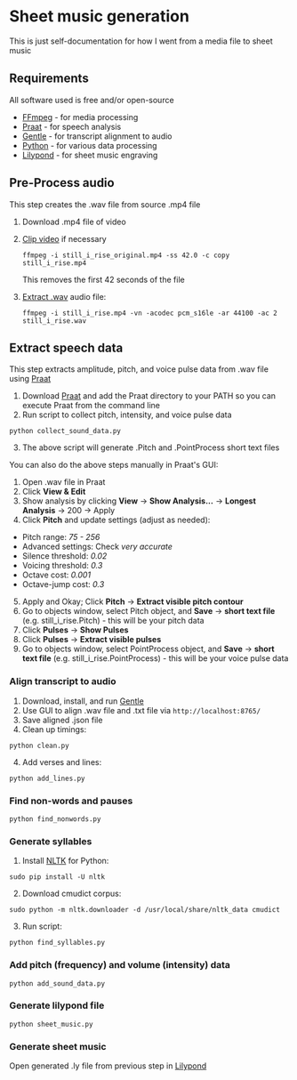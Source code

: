 # Sheet music generation

This is just self-documentation for how I went from a media file to sheet music

## Requirements

All software used is free and/or open-source

* [FFmpeg](https://www.ffmpeg.org/) - for media processing
* [Praat](http://www.fon.hum.uva.nl/praat/) - for speech analysis
* [Gentle](https://github.com/lowerquality/gentle) - for transcript alignment to audio
* [Python](https://www.python.org/) - for various data processing
* [Lilypond](http://lilypond.org/) - for sheet music engraving

## Pre-Process audio

This step creates the .wav file from source .mp4 file

1. Download .mp4 file of video
2. [Clip video](https://trac.ffmpeg.org/wiki/Seeking#Cuttingsmallsections) if necessary

   ```
   ffmpeg -i still_i_rise_original.mp4 -ss 42.0 -c copy still_i_rise.mp4
   ```

   This removes the first 42 seconds of the file

3. [Extract .wav](http://superuser.com/a/791874) audio file:

   ```
   ffmpeg -i still_i_rise.mp4 -vn -acodec pcm_s16le -ar 44100 -ac 2 still_i_rise.wav
   ```

## Extract speech data

This step extracts amplitude, pitch, and voice pulse data from .wav file using [Praat](http://www.fon.hum.uva.nl/praat/)

1. Download [Praat](http://www.fon.hum.uva.nl/praat/) and add the Praat directory to your PATH so you can execute Praat from the command line
2. Run script to collect pitch, intensity, and voice pulse data

  ```
  python collect_sound_data.py
  ```

3. The above script will generate .Pitch and .PointProcess short text files

You can also do the above steps manually in Praat's GUI:

1. Open .wav file in Praat
2. Click **View & Edit**
3. Show analysis by clicking **View** -> **Show Analysis...** -> **Longest Analysis** -> 200 -> Apply
4. Click **Pitch** and update settings (adjust as needed):
  * Pitch range: *75 - 256*
  * Advanced settings: Check *very accurate*
  * Silence threshold: *0.02*
  * Voicing threshold: *0.3*
  * Octave cost: *0.001*
  * Octave-jump cost: *0.3*
5. Apply and Okay; Click **Pitch** -> **Extract visible pitch contour**
6. Go to objects window, select Pitch object, and **Save** -> **short text file** (e.g. still_i_rise.Pitch) - this will be your pitch data
7. Click **Pulses** -> **Show Pulses**
8. Click **Pulses** -> **Extract visible pulses**
9. Go to objects window, select PointProcess object, and **Save** -> **short text file** (e.g. still_i_rise.PointProcess) - this will be your voice pulse data

### Align transcript to audio

1. Download, install, and run [Gentle](https://github.com/lowerquality/gentle)
2. Use GUI to align .wav file and .txt file via `http://localhost:8765/`
3. Save aligned .json file
4. Clean up timings:

  ```
  python clean.py
  ```

4. Add verses and lines:

  ```
  python add_lines.py
  ```

### Find non-words and pauses

```
python find_nonwords.py
```

### Generate syllables

1. Install [NLTK](http://www.nltk.org/) for Python:

  ```
  sudo pip install -U nltk
  ```

2. Download cmudict corpus:

  ```
  sudo python -m nltk.downloader -d /usr/local/share/nltk_data cmudict
  ```

3. Run script:

  ```
  python find_syllables.py
  ```

### Add pitch (frequency) and volume (intensity) data

```
python add_sound_data.py
```

### Generate lilypond file

```
python sheet_music.py
```

### Generate sheet music

Open generated .ly file from previous step in [Lilypond](http://lilypond.org/)
